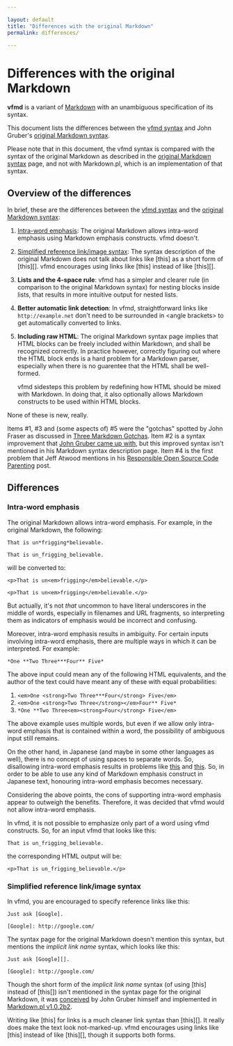 ```yaml
---

layout: default  
title: "Differences with the original Markdown"  
permalink: differences/  

---
```


# Differences with the original Markdown

**vfmd** is a variant of [Markdown] with an unambiguous specification of
its syntax.

This document lists the differences between the [vfmd syntax] and John
Gruber's [original Markdown syntax].

Please note that in this document, the vfmd syntax is compared with the
syntax of the original Markdown as described in the [original Markdown
syntax] page, and not with Markdown.pl, which is an implementation of
that syntax.

[Markdown]: http://daringfireball.net/projects/markdown/
[original Markdown syntax]: http://daringfireball.net/projects/markdown/syntax
[vfmd syntax]: http://vfmd.github.io/vfmd-spec/userguide/

## Overview of the differences

In brief, these are the differences between the [vfmd syntax] and the
[original Markdown syntax]:

 1. [Intra-word emphasis]: The original Markdown allows intra-word
    emphasis using Markdown emphasis constructs. vfmd doesn't.

 2. [Simplified reference link/image syntax]: The syntax description
    of the original Markdown does not talk about links like [this] as a
    short form of [this][]. vfmd encourages using links like [this]
    instead of like [this][].

 3. **Lists and the 4-space rule**: vfmd has a simpler and clearer rule
    (in comparison to the original Markdown syntax) for nesting blocks
    inside lists, that results in more intuitive output for nested
    lists.

 4. **Better automatic link detection**: In vfmd, straightforward links
    like `http://example.net` don't need to be surrounded in \<angle
    brackets\> to get automatically converted to links.

 5. **Including raw HTML**: The original Markdown syntax page implies that
    HTML blocks can be freely included within Markdown, and shall be
    recognized correctly. In practice however, correctly figuring out
    where the HTML block ends is a hard problem for a Markdown parser,
    especially when there is no guarentee that the HTML shall be
    well-formed.

    vfmd sidesteps this problem by redefining how HTML should be mixed
    with Markdown. In doing that, it also optionally allows Markdown
    constructs to be used within HTML blocks.

None of these is new, really.

Items #1, #3 and (some aspects of) #5 were the "gotchas" spotted by John
Fraser as discussed in [Three Markdown Gotchas]. Item #2 is a syntax
improvement that [John Gruber came up with][short-ref-syntax-gruber],
but this improved syntax isn't mentioned in his Markdown syntax
description page. Item #4 is the first problem that Jeff Atwood mentions
in his [Responsible Open Source Code Parenting] post.

[Three Markdown Gotchas]: http://blog.stackoverflow.com/2008/06/three-markdown-gotcha/
[short-ref-syntax-gruber]: http://six.pairlist.net/pipermail/markdown-discuss/2005-March/001117.html
[Responsible Open Source Code Parenting]: http://www.codinghorror.com/blog/2009/12/responsible-open-source-code-parenting.html

## Differences

<h3 id="intra-word-emphasis">Intra-word emphasis</h3>

[Intra-word emphasis]: #intra-word-emphasis

The original Markdown allows intra-word emphasis. For example, in the
original Markdown, the following:

    That is un*frigging*believable.

    That is un_frigging_believable.

will be converted to:

    <p>That is un<em>frigging</em>believable.</p>

    <p>That is un<em>frigging</em>believable.</p>

But actually, it's not _that_ uncommon to have literal underscores in
the middle of words, especially in filenames and URL fragments, so
interpreting them as indicators of emphasis would be incorrect and
confusing.

Moreover, intra-word emphasis results in ambiguity. For certain inputs
involving intra-word emphasis, there are multiple ways in which it can
be interpreted. For example:

    *One **Two Three***Four** Five*

The above input could mean any of the following HTML equivalents, and
the author of the text could have meant any of these with equal
probabilities:

  1. `<em>One <strong>Two Three***Four</strong> Five</em>`
  2. `<em>One <strong>Two Three</strong></em>Four** Five*`
  3. `*One **Two Three<em><strong>Four</strong> Five</em>`

The above example uses multiple words, but even if we allow only
intra-word emphasis that is contained within a word, the possibility of
ambiguous input still remains.

On the other hand, in Japanese (and maybe in some other languages as
well), there is no concept of using spaces to separate words. So,
disallowing intra-word emphasis results in problems like
[this][jap-md-1] and [this][jap-md-2]. So, in order to be able to use
any kind of Markdown emphasis construct in Japanese text, honouring
intra-word emphasis becomes necessary.

[jap-md-1]: http://six.pairlist.net/pipermail/markdown-discuss/2005-November/001723.html
[jap-md-2]: http://meta.japanese.stackexchange.com/questions/120/

Considering the above points, the cons of supporting intra-word emphasis
appear to outweigh the benefits. Therefore, it was decided that vfmd
would not allow intra-word emphasis.

In vfmd, it is not possible to emphasize only part of a word using vfmd
constructs. So, for an input vfmd that looks like this:

    That is un_frigging_believable.

the corresponding HTML output will be:

    <p>That is un_frigging_believable.</p>


<h3 id="simplified-ref-link-image-syntax">Simplified reference link/image syntax</h3>

[Simplified reference link/image syntax]: #simplified-ref-link-image-syntax

In vfmd, you are encouraged to specify reference links like this:

    Just ask [Google].

    [Google]: http://google.com/

The syntax page for the original Markdown doesn't mention this syntax,
but mentions the _implicit link name_ syntax, which looks like this:

    Just ask [Google][].

    [Google]: http://google.com/

Though the short form of the _implicit link name_ syntax (of using
[this] instead of [this[]) isn't mentioned in the syntax page for the
original Markdown, it was [conceived][short-ref-syntax-gruber] by John
Gruber himself and implemented in [Markdown.pl v1.0.2b2].

[short-ref-syntax-gruber]: http://six.pairlist.net/pipermail/markdown-discuss/2005-March/001117.html
[Markdown.pl v1.0.2b2]: http://six.pairlist.net/pipermail/markdown-discuss/2005-March/001125.html

Writing like [this] for links is a much cleaner link syntax than
[this][]. It really does make the text look not-marked-up. vfmd
encourages using links like [this] instead of like [this][], though it
supports both forms.


